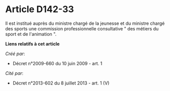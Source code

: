 # Article D142-33

Il est institué auprès du ministre chargé de la jeunesse et du ministre chargé des sports une commission professionnelle
consultative " des métiers du sport et de l'animation ".

**Liens relatifs à cet article**

_Créé par_:

  - Décret n°2009-660 du 10 juin 2009 - art. 1

_Cité par_:

  - Décret n°2013-602 du 8 juillet 2013 - art. 1 (V)
